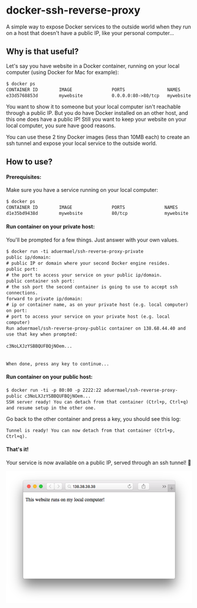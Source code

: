 # docker-ssh-reverse-proxy
A simple way to expose Docker services to the outside world when they run on a host that doesn't have a public IP, like your personal computer... 

## Why is that useful?

Let's say you have website in a Docker container, running on your local computer (using Docker for Mac for example):

```shell
$ docker ps
CONTAINER ID        IMAGE               PORTS                NAMES
e33d5768853d        mywebsite           0.0.0.0:80->80/tcp   mywebsite
```

You want to show it to someone but your local computer isn't reachable through a public IP. But you do have Docker installed on an other host, and this one does have a public IP! Still you want to keep your website on your local computer, you sure have good reasons.

You can use these 2 tiny Docker images (less than 10MB each) to create an ssh tunnel and expose your local service to the outside world. 

## How to use?

#### Prerequisites:

Make sure you have a service running on your local computer:

```shell
$ docker ps
CONTAINER ID        IMAGE               PORTS               NAMES
d1e35bd9438d        mywebsite           80/tcp              mywebsite
```

#### Run container on your private host:

You'll be prompted for a few things. Just answer with your own values. 

```shell
$ docker run -ti aduermael/ssh-reverse-proxy-private
public ip/domain:
# public IP or domain where your second Docker engine resides.
public port:
# the port to access your service on your public ip/domain.
public container ssh port:
# the ssh port the second container is going to use to accept ssh connections.
forward to private ip/domain:
# ip or container name, as on your private host (e.g. local computer)
on port:
# port to access your service on your private host (e.g. local computer)
Run aduermael/ssh-reverse-proxy-public container on 138.68.44.40 and use that key when prompted:

c3NoLXJzYSBBQUFBQjNOem...


When done, press any key to continue...
```

#### Run container on your public host:

```shell
$ docker run -ti -p 80:80 -p 2222:22 aduermael/ssh-reverse-proxy-public c3NoLXJzYSBBQUFBQjNOem...
SSH server ready! You can detach from that container (Ctrl+p, Ctrl+q) and resume setup in the other one.
```

Go back to the other container and press a key, you should see this log:

```shell
Tunnel is ready! You can now detach from that container (Ctrl+p, Ctrl+q).
```

#### That's it!

Your service is now available on a public IP, served through an ssh tunnel! 🎉

![](readme-files/website.png)





